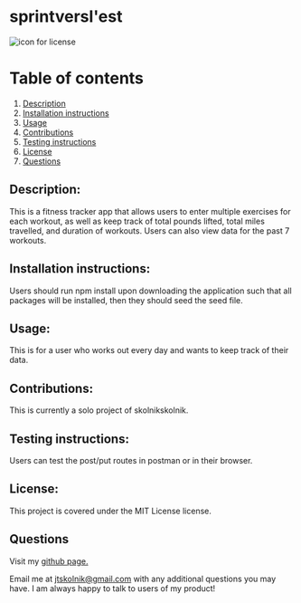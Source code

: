 # sprintversl'est 

![icon for license](https://camo.githubusercontent.com/3ccf4c50a1576b0dd30b286717451fa56b783512/68747470733a2f2f696d672e736869656c64732e696f2f62616467652f4c6963656e73652d4d49542d79656c6c6f772e737667)

# Table of contents
1. [Description](#Description)
2. [Installation instructions](#Installation-instructions)
3. [Usage](#usage)
4. [Contributions](#Contributions)
5. [Testing instructions](#Testing-instructions)
6. [License](#License)
7. [Questions](#Questions)

## Description: 
This is a fitness tracker app that allows users to enter multiple exercises for each workout, as well as keep track of total pounds lifted, total miles travelled, and duration of workouts. Users can also view data for the past 7 workouts.

## Installation instructions: 
Users should run npm install upon downloading the application such that all packages will be installed, then they should seed the seed file.

## Usage: 
This is for a user who works out every day and wants to keep track of their data. 

## Contributions: 
This is currently a solo project of skolnikskolnik.

## Testing instructions: 
Users can test the post/put routes in postman or in their browser.

## License:  
This project is covered under the MIT License license.

## Questions
Visit my <a href='https://www.github.com/skolnikskolnik'>github page.</a> 

Email me at jtskolnik@gmail.com with any additional questions you may have. I am always happy to talk to users of my product!